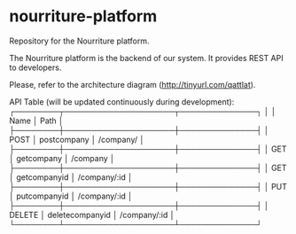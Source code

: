 nourriture-platform
===================

Repository for the Nourriture platform.

The Nourriture platform is the backend of our system. It provides REST API to developers.

Please, refer to the architecture diagram
(http://tinyurl.com/qattlat).

API Table (will be updated continuously during development):
┌────────┬────────────────────┬──────────────┐
│        │ Name               │ Path         │
├────────┼────────────────────┼──────────────┤
│ POST   │ postcompany        │ /company/    │
├────────┼────────────────────┼──────────────┤
│ GET    │ getcompany         │ /company     │
├────────┼────────────────────┼──────────────┤
│ GET    │ getcompanyid       │ /company/:id │
├────────┼────────────────────┼──────────────┤
│ PUT    │ putcompanyid       │ /company/:id │
├────────┼────────────────────┼──────────────┤
│ DELETE │ deletecompanyid    │ /company/:id │
└────────┴────────────────────┴──────────────┘